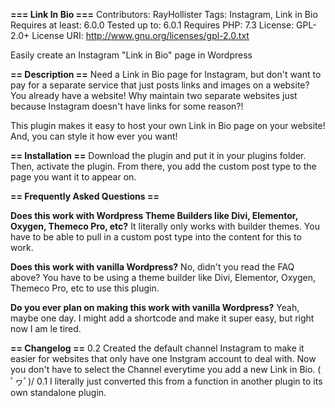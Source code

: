 **=== Link In Bio ===**
Contributors: RayHollister
Tags: Instagram, Link in Bio
Requires at least: 6.0.0
Tested up to: 6.0.1
Requires PHP: 7.3
License: GPL-2.0+
License URI: http://www.gnu.org/licenses/gpl-2.0.txt

Easily create an Instagram "Link in Bio" page in Wordpress

**== Description ==**
Need a Link in Bio page for Instagram, but don't want to pay for a separate service that just posts links and images on a website? You already have a website! Why maintain two separate websites just because Instagram doesn't have links for some reason?!

This plugin makes it easy to host your own Link in Bio page on your website! And, you can style it how ever you want!

**== Installation ==**
Download the plugin and put it in your plugins folder. 
Then, activate the plugin.
From there, you add the custom post type to the page you want it to appear on.

**== Frequently Asked Questions ==**

**Does this work with Wordpress Theme Builders like Divi, Elementor, Oxygen, Themeco Pro, etc?**
It literally only works with builder themes. You have to be able to pull in a custom post type into the content for this to work. 

**Does this work with vanilla Wordpress?**
No, didn't you read the FAQ above? You have to be using a theme builder like Divi, Elementor, Oxygen, Themeco Pro, etc to use this plugin.

**Do you ever plan on making this work with vanilla Wordpress?**
Yeah, maybe one day. I might add a shortcode and make it super easy, but right now I am le tired.

**== Changelog ==**
0.2 Created the default channel Instagram to make it easier for websites that only have one Instgram account to deal with. Now you don't have to select the Channel everytime you add a new Link in Bio. \( ﾟヮﾟ)/
0.1 I literally just converted this from a function in another plugin to its own standalone plugin.

